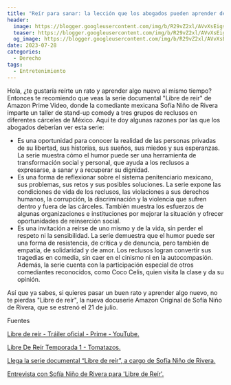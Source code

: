 ```yaml
---
title: "Reír para sanar: la lección que los abogados pueden aprender de los reclusos en “Libre de reír”"
header:
  image: https://blogger.googleusercontent.com/img/b/R29vZ2xl/AVvXsEigsDlKSCLqjKOTce6pKhJIC_Nv320351a_dUUX2Rr_Vu5FnGFvWnv8uzQu2jlgFYB1AZ1wRmKEDepg9pKWWJQNA28TPKnCRHOk5lbeovY1E6lQm9rzmzjJ7inu6e7fwrehZn9Phm5ag9fatN1ngUQJuQX1oBv9wAXmpC6cEl-ICYokHGtPKhKlw3xVcw/s1920/libre%20de%20reir%202.jpg
  teaser: https://blogger.googleusercontent.com/img/b/R29vZ2xl/AVvXsEigsDlKSCLqjKOTce6pKhJIC_Nv320351a_dUUX2Rr_Vu5FnGFvWnv8uzQu2jlgFYB1AZ1wRmKEDepg9pKWWJQNA28TPKnCRHOk5lbeovY1E6lQm9rzmzjJ7inu6e7fwrehZn9Phm5ag9fatN1ngUQJuQX1oBv9wAXmpC6cEl-ICYokHGtPKhKlw3xVcw/s1920/libre%20de%20reir%202.jpg
  og_image: https://blogger.googleusercontent.com/img/b/R29vZ2xl/AVvXsEigsDlKSCLqjKOTce6pKhJIC_Nv320351a_dUUX2Rr_Vu5FnGFvWnv8uzQu2jlgFYB1AZ1wRmKEDepg9pKWWJQNA28TPKnCRHOk5lbeovY1E6lQm9rzmzjJ7inu6e7fwrehZn9Phm5ag9fatN1ngUQJuQX1oBv9wAXmpC6cEl-ICYokHGtPKhKlw3xVcw/s1920/libre%20de%20reir%202.jpg
date: 2023-07-28
categories:
  - Derecho
tags:
  - Entretenimiento
---
```


Hola, ¿te gustaría reírte un rato y aprender algo nuevo al mismo tiempo? Entonces te recomiendo que veas la serie documental "Libre de reír" de Amazon Prime Video, donde la comediante mexicana Sofía Niño de Rivera imparte un taller de stand-up comedy a tres grupos de reclusos en diferentes cárceles de México. Aquí te doy algunas razones por las que los abogados deberían ver esta serie:

- Es una oportunidad para conocer la realidad de las personas privadas de su libertad, sus historias, sus sueños, sus miedos y sus esperanzas. La serie muestra cómo el humor puede ser una herramienta de transformación social y personal, que ayuda a los reclusos a expresarse, a sanar y a recuperar su dignidad.
- Es una forma de reflexionar sobre el sistema penitenciario mexicano, sus problemas, sus retos y sus posibles soluciones. La serie expone las condiciones de vida de los reclusos, las violaciones a sus derechos humanos, la corrupción, la discriminación y la violencia que sufren dentro y fuera de las cárceles. También muestra los esfuerzos de algunas organizaciones e instituciones por mejorar la situación y ofrecer oportunidades de reinserción social.
- Es una invitación a reírse de uno mismo y de la vida, sin perder el respeto ni la sensibilidad. La serie demuestra que el humor puede ser una forma de resistencia, de crítica y de denuncia, pero también de empatía, de solidaridad y de amor. Los reclusos logran convertir sus tragedias en comedia, sin caer en el cinismo ni en la autocompasión. Además, la serie cuenta con la participación especial de otros comediantes reconocidos, como Coco Celis, quien visita la clase y da su opinión.

Así que ya sabes, si quieres pasar un buen rato y aprender algo nuevo, no te pierdas "Libre de reír", la nueva docuserie Amazon Original de Sofía Niño de Rivera, que se estrenó el 21 de julio.

Fuentes

[Libre de reír - Tráiler oficial - Prime - YouTube.](https://www.youtube.com/watch?v=kcr60JajbqU)

[Libre De Reír Temporada 1 - Tomatazos. ](https://www.tomatazos.com/series/850326/Libre-De-Reir/temporada/1)

[Llega la serie documental “Libre de reír”, a cargo de Sofía Niño de Rivera. ](https://intoleranciadiario.com/articles/espectaculos/2023/07/13/1013470-llega-la-serie-documental-libre-de-reir-a-cargo-de-sofia-nino-de-rivera.html)

[Entrevista con Sofía Niño de Rivera para 'Libre de Reír'. ](https://www.revistacentral.com.mx/que-ver/sofia-nino-rivera-libre-de-reir-entrevista)
